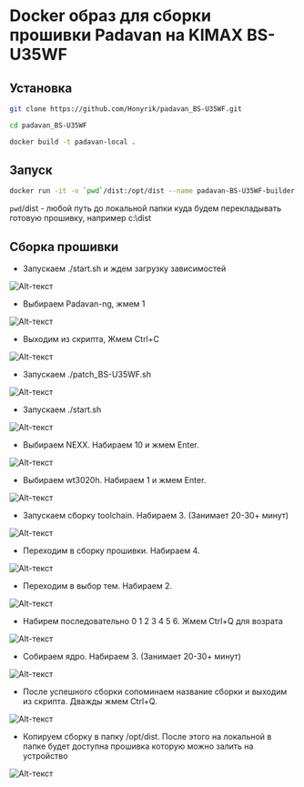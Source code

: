 # Docker образ для сборки прошивки Padavan на KIMAX BS-U35WF #
## Установка ##
```bash
git clone https://github.com/Honyrik/padavan_BS-U35WF.git
```
```bash
cd padavan_BS-U35WF
```
```bash
docker build -t padavan-local .
```
## Запуск ##
```bash
docker run -it -v `pwd`/dist:/opt/dist --name padavan-BS-U35WF-builder padavan-local
```
`pwd`/dist - любой путь до локальной папки куда будем перекладывать готовую прошивку, например c:\dist
## Сборка прошивки ##
- Запускаем ./start.sh и ждем загрузку зависимостей

![Alt-текст](screen/1.png)
- Выбираем Padavan-ng, жмем 1

![Alt-текст](screen/2.png)
- Выходим из скрипта, Жмем Ctrl+C

![Alt-текст](screen/3.png)
- Запускаем ./patch_BS-U35WF.sh

![Alt-текст](screen/4.png)
- Запускаем ./start.sh

![Alt-текст](screen/5.png)
- Выбираем NEXX. Набираем 10 и жмем Enter.

![Alt-текст](screen/6.png)
- Выбираем wt3020h. Набираем 1 и жмем Enter.

![Alt-текст](screen/7.png)
- Запускаем сборку toolchain. Набираем 3. (Занимает 20-30+ минут)

![Alt-текст](screen/8.png)
- Переходим в сборку прошивки. Набираем 4.

![Alt-текст](screen/9.png)
- Переходим в выбор тем. Набираем 2.

![Alt-текст](screen/10.png)
- Набирем последовательно 0 1 2 3 4 5 6. Жмем Ctrl+Q для возрата

![Alt-текст](screen/11.png)
- Собираем ядро. Набираем 3. (Занимает 20-30+ минут)

![Alt-текст](screen/12.png)
- После успешного сборки сопоминаем название сборки и выходим из скрипта. Дважды жмем Ctrl+Q.

![Alt-текст](screen/13.png)
- Копируем сборку в папку /opt/dist. После этого на локальной в папке будет доступна прошивка которую можно залить на устройство

![Alt-текст](screen/14.png)
